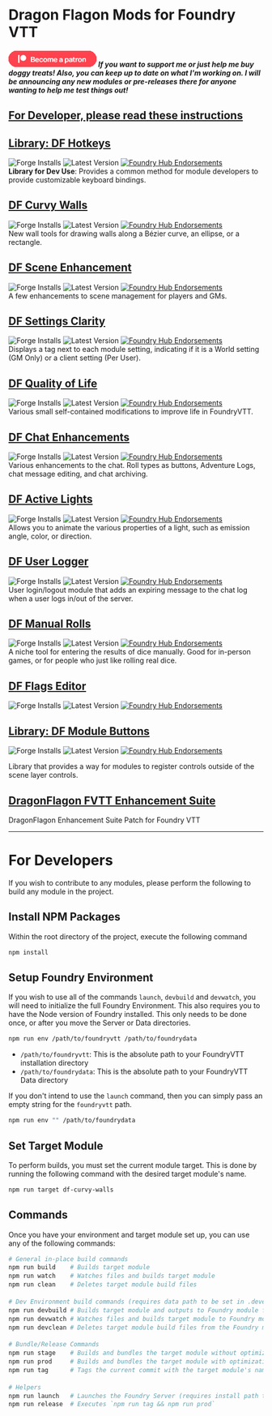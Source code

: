 # Dragon Flagon Mods for Foundry VTT

##### [![become a patron](.assets/patreon-image.png)](https://www.patreon.com/bePatron?u=46113583) If you want to support me or just help me buy doggy treats! Also, you can keep up to date on what I'm working on. I will be announcing any new modules or pre-releases there for anyone wanting to help me test things out!

## [For Developer, please read these instructions](#For-Developers)

## [Library: DF Hotkeys](https://github.com/flamewave000/dragonflagon-fvtt/blob/master/lib-df-hotkeys/README.md)
![Forge Installs](https://img.shields.io/badge/dynamic/json?color=red&label=Forge%20Installs&query=package.installs&suffix=%25&url=https%3A%2F%2Fforge-vtt.com%2Fapi%2Fbazaar%2Fpackage%2Flib-df-hotkeys) ![Latest Version](https://img.shields.io/badge/dynamic/json?label=Latest%20Release&prefix=v&query=package.versions%5B0%5D&url=https%3A%2F%2Fforge-vtt.com%2Fapi%2Fbazaar%2Fpackage%2Flib-df-hotkeys) [![Foundry Hub Endorsements](https://img.shields.io/endpoint?logoColor=white&url=https%3A%2F%2Fwww.foundryvtt-hub.com%2Fwp-json%2Fhubapi%2Fv1%2Fpackage%2Flib-df-hotkeys%2Fshield%2Fendorsements)](https://www.foundryvtt-hub.com/package/lib-df-hotkeys/)  
**Library for Dev Use**: Provides a common method for module developers to provide customizable keyboard bindings.

## [DF Curvy Walls](https://github.com/flamewave000/dragonflagon-fvtt/blob/master/df-curvy-walls/README.md)
![Forge Installs](https://img.shields.io/badge/dynamic/json?color=red&label=Forge%20Installs&query=package.installs&suffix=%25&url=https%3A%2F%2Fforge-vtt.com%2Fapi%2Fbazaar%2Fpackage%2Fdf-curvy-walls) ![Latest Version](https://img.shields.io/badge/dynamic/json?label=Latest%20Release&prefix=v&query=package.versions%5B0%5D&url=https%3A%2F%2Fforge-vtt.com%2Fapi%2Fbazaar%2Fpackage%2Fdf-curvy-walls) [![Foundry Hub Endorsements](https://img.shields.io/endpoint?logoColor=white&url=https%3A%2F%2Fwww.foundryvtt-hub.com%2Fwp-json%2Fhubapi%2Fv1%2Fpackage%2Fdf-curvy-walls%2Fshield%2Fendorsements)](https://www.foundryvtt-hub.com/package/df-curvy-walls/)  
New wall tools for drawing walls along a Bézier curve, an ellipse, or a rectangle.

## [DF Scene Enhancement](https://github.com/flamewave000/dragonflagon-fvtt/blob/master/df-scene-enhance/README.md)
![Forge Installs](https://img.shields.io/badge/dynamic/json?color=red&label=Forge%20Installs&query=package.installs&suffix=%25&url=https%3A%2F%2Fforge-vtt.com%2Fapi%2Fbazaar%2Fpackage%2Fdf-scene-enhance) ![Latest Version](https://img.shields.io/badge/dynamic/json?label=Latest%20Release&prefix=v&query=package.versions%5B0%5D&url=https%3A%2F%2Fforge-vtt.com%2Fapi%2Fbazaar%2Fpackage%2Fdf-scene-enhance) [![Foundry Hub Endorsements](https://img.shields.io/endpoint?logoColor=white&url=https%3A%2F%2Fwww.foundryvtt-hub.com%2Fwp-json%2Fhubapi%2Fv1%2Fpackage%2Fdf-scene-enhance%2Fshield%2Fendorsements)](https://www.foundryvtt-hub.com/package/df-scene-enhance/)  
A few enhancements to scene management for players and GMs.

## [DF Settings Clarity](https://github.com/flamewave000/dragonflagon-fvtt/blob/master/df-settings-clarity/README.md)
![Forge Installs](https://img.shields.io/badge/dynamic/json?color=red&label=Forge%20Installs&query=package.installs&suffix=%25&url=https%3A%2F%2Fforge-vtt.com%2Fapi%2Fbazaar%2Fpackage%2Fdf-settings-clarity) ![Latest Version](https://img.shields.io/badge/dynamic/json?label=Latest%20Release&prefix=v&query=package.versions%5B0%5D&url=https%3A%2F%2Fforge-vtt.com%2Fapi%2Fbazaar%2Fpackage%2Fdf-settings-clarity) [![Foundry Hub Endorsements](https://img.shields.io/endpoint?logoColor=white&url=https%3A%2F%2Fwww.foundryvtt-hub.com%2Fwp-json%2Fhubapi%2Fv1%2Fpackage%2Flib-df-hotkeys%2Fshield%2Fendorsements)](https://www.foundryvtt-hub.com/package/df-settings-clarity/)  
Displays a tag next to each module setting, indicating if it is a World setting (GM Only) or a client setting (Per User).

## [DF Quality of Life](https://github.com/flamewave000/dragonflagon-fvtt/blob/master/df-qol/README.md)

![Forge Installs](https://img.shields.io/badge/dynamic/json?color=red&label=Forge%20Installs&query=package.installs&suffix=%25&url=https%3A%2F%2Fforge-vtt.com%2Fapi%2Fbazaar%2Fpackage%2Fdf-qol) ![Latest Version](https://img.shields.io/badge/dynamic/json?label=Latest%20Release&prefix=v&query=package.versions%5B0%5D&url=https%3A%2F%2Fforge-vtt.com%2Fapi%2Fbazaar%2Fpackage%2Fdf-qol) [![Foundry Hub Endorsements](https://img.shields.io/endpoint?logoColor=white&url=https%3A%2F%2Fwww.foundryvtt-hub.com%2Fwp-json%2Fhubapi%2Fv1%2Fpackage%2Fdf-qol%2Fshield%2Fendorsements)](https://www.foundryvtt-hub.com/package/df-qol/)  
Various small self-contained modifications to improve life in FoundryVTT.

## [DF Chat Enhancements](https://github.com/flamewave000/dragonflagon-fvtt/blob/master/df-chat-enhance/README.md)
![Forge Installs](https://img.shields.io/badge/dynamic/json?color=red&label=Forge%20Installs&query=package.installs&suffix=%25&url=https%3A%2F%2Fforge-vtt.com%2Fapi%2Fbazaar%2Fpackage%2Fdf-chat-enhance) ![Latest Version](https://img.shields.io/badge/dynamic/json?label=Latest%20Release&prefix=v&query=package.versions%5B0%5D&url=https%3A%2F%2Fforge-vtt.com%2Fapi%2Fbazaar%2Fpackage%2Fdf-chat-enhance) [![Foundry Hub Endorsements](https://img.shields.io/endpoint?logoColor=white&url=https%3A%2F%2Fwww.foundryvtt-hub.com%2Fwp-json%2Fhubapi%2Fv1%2Fpackage%2Fdf-chat-enhance%2Fshield%2Fendorsements)](https://www.foundryvtt-hub.com/package/df-chat-enhance/)  
Various enhancements to the chat. Roll types as buttons, Adventure Logs, chat message editing, and chat archiving.

## [DF Active Lights](https://github.com/flamewave000/dragonflagon-fvtt/blob/master/df-active-lights/README.md)

![Forge Installs](https://img.shields.io/badge/dynamic/json?color=red&label=Forge%20Installs&query=package.installs&suffix=%25&url=https%3A%2F%2Fforge-vtt.com%2Fapi%2Fbazaar%2Fpackage%2Fdf-active-lights) ![Latest Version](https://img.shields.io/badge/dynamic/json?label=Latest%20Release&prefix=v&query=package.versions%5B0%5D&url=https%3A%2F%2Fforge-vtt.com%2Fapi%2Fbazaar%2Fpackage%2Fdf-active-lights) [![Foundry Hub Endorsements](https://img.shields.io/endpoint?logoColor=white&url=https%3A%2F%2Fwww.foundryvtt-hub.com%2Fwp-json%2Fhubapi%2Fv1%2Fpackage%2Fdf-active-lights%2Fshield%2Fendorsements)](https://www.foundryvtt-hub.com/package/df-active-lights/)  
Allows you to animate the various properties of a light, such as emission angle, color, or direction.

## [DF User Logger](https://github.com/flamewave000/dragonflagon-fvtt/blob/master/df-logger/README.md)
![Forge Installs](https://img.shields.io/badge/dynamic/json?color=red&label=Forge%20Installs&query=package.installs&suffix=%25&url=https%3A%2F%2Fforge-vtt.com%2Fapi%2Fbazaar%2Fpackage%2Fdf-logger) ![Latest Version](https://img.shields.io/badge/dynamic/json?label=Latest%20Release&prefix=v&query=package.versions%5B0%5D&url=https%3A%2F%2Fforge-vtt.com%2Fapi%2Fbazaar%2Fpackage%2Fdf-logger) [![Foundry Hub Endorsements](https://img.shields.io/endpoint?logoColor=white&url=https%3A%2F%2Fwww.foundryvtt-hub.com%2Fwp-json%2Fhubapi%2Fv1%2Fpackage%2Fdf-logger%2Fshield%2Fendorsements)](https://www.foundryvtt-hub.com/package/df-logger/)  
User login/logout module that adds an expiring message to the chat log when a user logs in/out of the server.

## [DF Manual Rolls](https://github.com/flamewave000/dragonflagon-fvtt/blob/master/df-manual-rolls/README.md)

![Forge Installs](https://img.shields.io/badge/dynamic/json?color=red&label=Forge%20Installs&query=package.installs&suffix=%25&url=https%3A%2F%2Fforge-vtt.com%2Fapi%2Fbazaar%2Fpackage%2Fdf-manual-rolls) ![Latest Version](https://img.shields.io/badge/dynamic/json?label=Latest%20Release&prefix=v&query=package.versions%5B0%5D&url=https%3A%2F%2Fforge-vtt.com%2Fapi%2Fbazaar%2Fpackage%2Fdf-manual-rolls) [![Foundry Hub Endorsements](https://img.shields.io/endpoint?logoColor=white&url=https%3A%2F%2Fwww.foundryvtt-hub.com%2Fwp-json%2Fhubapi%2Fv1%2Fpackage%2Fdf-manual-rolls%2Fshield%2Fendorsements)](https://www.foundryvtt-hub.com/package/df-manual-rolls/)  
A niche tool for entering the results of dice manually. Good for in-person games, or for people who just like rolling real dice.

## [DF Flags Editor](https://github.com/flamewave000/dragonflagon-fvtt/blob/master/df-flag-edit/README.md)
![Forge Installs](https://img.shields.io/badge/dynamic/json?color=red&label=Forge%20Installs&query=package.installs&suffix=%25&url=https%3A%2F%2Fforge-vtt.com%2Fapi%2Fbazaar%2Fpackage%2Fdf-flag-edit) ![Latest Version](https://img.shields.io/badge/dynamic/json?label=Latest%20Release&prefix=v&query=package.versions%5B0%5D&url=https%3A%2F%2Fforge-vtt.com%2Fapi%2Fbazaar%2Fpackage%2Fdf-flag-edit) [![Foundry Hub Endorsements](https://img.shields.io/endpoint?logoColor=white&url=https%3A%2F%2Fwww.foundryvtt-hub.com%2Fwp-json%2Fhubapi%2Fv1%2Fpackage%2Fdf-flag-edit%2Fshield%2Fendorsements)](https://www.foundryvtt-hub.com/package/df-flag-edit/)  

## [Library: DF Module Buttons](https://github.com/flamewave000/dragonflagon-fvtt/blob/master/lib-df-buttons/README.md)
![Forge Installs](https://img.shields.io/badge/dynamic/json?color=red&label=Forge%20Installs&query=package.installs&suffix=%25&url=https%3A%2F%2Fforge-vtt.com%2Fapi%2Fbazaar%2Fpackage%2Flib-df-buttons) ![Latest Version](https://img.shields.io/badge/dynamic/json?label=Latest%20Release&prefix=v&query=package.versions%5B0%5D&url=https%3A%2F%2Fforge-vtt.com%2Fapi%2Fbazaar%2Fpackage%2Flib-df-buttons) [![Foundry Hub Endorsements](https://img.shields.io/endpoint?logoColor=white&url=https%3A%2F%2Fwww.foundryvtt-hub.com%2Fwp-json%2Fhubapi%2Fv1%2Fpackage%2Flib-df-buttons%2Fshield%2Fendorsements)](https://www.foundryvtt-hub.com/package/lib-df-buttons/)  

Library that provides a way for modules to register controls outside of the scene layer controls.

## [DragonFlagon FVTT Enhancement Suite](https://github.com/flamewave000/df-fvtt-enhancement-suite)
DragonFlagon Enhancement Suite Patch for Foundry VTT

---

# For Developers

If you wish to contribute to any modules, please perform the following to build any module in the project.

## Install NPM Packages

Within the root directory of the project, execute the following command

```bash
npm install
```

## Setup Foundry Environment

If you wish to use all of the commands `launch`, `devbuild` and `devwatch`, you will need to initialize the full Foundry Environment. This also requires you to have the Node version of Foundry installed. This only needs to be done once, or after you move the Server or Data directories.

```bash
npm run env /path/to/foundryvtt /path/to/foundrydata
```

 - `/path/to/foundryvtt`: This is the absolute path to your FoundryVTT installation directory
 - `/path/to/foundrydata`: This is the absolute path to your FoundryVTT Data directory

If you don't intend to use the `launch` command, then you can simply pass an empty string for the `foundryvtt` path.
```bash
npm run env "" /path/to/foundrydata
```

## Set Target Module

To perform builds, you must set the current module target. This is done by running the following command with the desired target module's name.

```bash
npm run target df-curvy-walls
```

## Commands

Once you have your environment and target module set up, you can use any of the following commands:

```bash
# General in-place build commands
npm run build    # Builds target module
npm run watch    # Watches files and builds target module
npm run clean    # Deletes target module build files

# Dev Environment build commands (requires data path to be set in .devenv)
npm run devbuild # Builds target module and outputs to Foundry module folder
npm run devwatch # Watches files and builds target module to Foundry module folder
npm run devclean # Deletes target module build files from the Foundry module folder

# Bundle/Release Commands
npm run stage    # Builds and bundles the target module without optimization
npm run prod     # Builds and bundles the target module with optimization
npm run tag      # Tags the current commit with the target module's name and version (ie. df_qol_1.0.0)

# Helpers
npm run launch   # Launches the Foundry Server (requires install path to be set in .devenv)
npm run release  # Executes `npm run tag && npm run prod`
```

